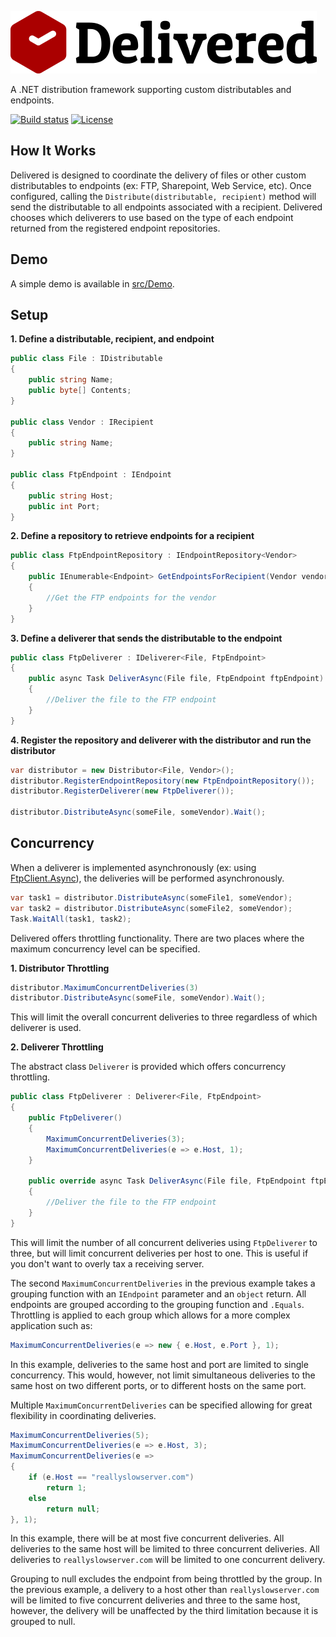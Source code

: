 ![Delivered Logo](https://raw.githubusercontent.com/justinjstark/Delivered/master/assets/Delivered.png)

A .NET distribution framework supporting custom distributables and endpoints.

[![Build status](https://ci.appveyor.com/api/projects/status/aycxbupdujefiw80/branch/master?svg=true)](https://ci.appveyor.com/project/justinjstark/delivered/branch/master) [![License](https://img.shields.io/github/license/justinjstark/delivered.svg)](https://img.shields.io/github/license/justinjstark/delivered.svg)

## How It Works

Delivered is designed to coordinate the delivery of files or other custom distributables to endpoints (ex: FTP, Sharepoint, Web Service, etc). Once configured, calling the `Distribute(distributable, recipient)` method will send the distributable to all endpoints associated with a recipient. Delivered chooses which deliverers to use based on the type of each endpoint returned from the registered endpoint repositories.

## Demo

A simple demo is available in [src/Demo](https://github.com/justinjstark/Delivered/tree/master/src/Demo).

## Setup

**1. Define a distributable, recipient, and endpoint**

```C#
public class File : IDistributable
{
    public string Name;
    public byte[] Contents;
}

public class Vendor : IRecipient
{
    public string Name;
}

public class FtpEndpoint : IEndpoint
{
    public string Host;
    public int Port;
}
```

**2. Define a repository to retrieve endpoints for a recipient**

```C#
public class FtpEndpointRepository : IEndpointRepository<Vendor>
{
    public IEnumerable<Endpoint> GetEndpointsForRecipient(Vendor vendor)
    {
        //Get the FTP endpoints for the vendor
    }
}
```

**3. Define a deliverer that sends the distributable to the endpoint**

```C#
public class FtpDeliverer : IDeliverer<File, FtpEndpoint>
{
    public async Task DeliverAsync(File file, FtpEndpoint ftpEndpoint)
    {
        //Deliver the file to the FTP endpoint
    }
}
```

**4. Register the repository and deliverer with the distributor and run the distributor**

```C#
var distributor = new Distributor<File, Vendor>();
distributor.RegisterEndpointRepository(new FtpEndpointRepository());
distributor.RegisterDeliverer(new FtpDeliverer());

distributor.DistributeAsync(someFile, someVendor).Wait();
```

## Concurrency

When a deliverer is implemented asynchronously (ex: using [FtpClient.Async](https://github.com/rkttu/System.Net.FtpClient.Async)), the deliveries will be performed asynchronously.

```C#
var task1 = distributor.DistributeAsync(someFile1, someVendor);
var task2 = distributor.DistributeAsync(someFile2, someVendor);
Task.WaitAll(task1, task2);
```

Delivered offers throttling functionality. There are two places where the maximum concurrency level can be specified.

**1. Distributor Throttling**

```C#
distributor.MaximumConcurrentDeliveries(3)
distributor.DistributeAsync(someFile, someVendor).Wait();
```

This will limit the overall concurrent deliveries to three regardless of which deliverer is used.

**2. Deliverer Throttling**

The abstract class `Deliverer` is provided which offers concurrency throttling.

```C#
public class FtpDeliverer : Deliverer<File, FtpEndpoint>
{
    public FtpDeliverer()
    {
        MaximumConcurrentDeliveries(3);
        MaximumConcurrentDeliveries(e => e.Host, 1);
    }

    public override async Task DeliverAsync(File file, FtpEndpoint ftpEndpoint)
    {
        //Deliver the file to the FTP endpoint
    }
}
```

This will limit the number of all concurrent deliveries using `FtpDeliverer` to three, but will limit concurrent deliveries per host to one. This is useful if you don't want to overly tax a receiving server.

The second `MaximumConcurrentDeliveries` in the previous example takes a grouping function with an `IEndpoint` parameter and an `object` return. All endpoints are grouped according to the grouping function and `.Equals`. Throttling is applied to each group which allows for a more complex application such as:

```C#
MaximumConcurrentDeliveries(e => new { e.Host, e.Port }, 1);
```

In this example, deliveries to the same host and port are limited to single concurrency. This would, however, not limit simultaneous deliveries to the same host on two different ports, or to different hosts on the same port.

Multiple `MaximumConcurrentDeliveries` can be specified allowing for great flexibility in coordinating deliveries.

```C#
MaximumConcurrentDeliveries(5);
MaximumConcurrentDeliveries(e => e.Host, 3);
MaximumConcurrentDeliveries(e =>
{
    if (e.Host == "reallyslowserver.com")
        return 1;
    else
        return null;
}, 1);
```

In this example, there will be at most five concurrent deliveries. All deliveries to the same host will be limited to three concurrent deliveries. All deliveries to `reallyslowserver.com` will be limited to one concurrent delivery.

Grouping to null excludes the endpoint from being throttled by the group. In the previous example, a delivery to a host other than `reallyslowserver.com` will be limited to five concurrent deliveries and three to the same host, however, the delivery will be unaffected by the third limitation because it is grouped to null.
